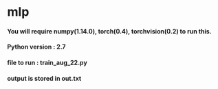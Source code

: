 # mlp

#### You will require numpy(1.14.0), torch(0.4), torchvision(0.2) to run this.

#### Python version : 2.7

#### file to run : train_aug_22.py

#### output is stored in out.txt
